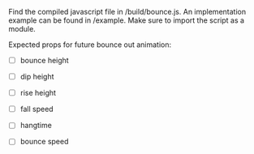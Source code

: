 Find the compiled javascript file in /build/bounce.js. An implementation example can be found in /example. Make sure to import the script as a module. 

Expected props for future bounce out animation: 

* [ ] bounce height

* [ ] dip height

* [ ] rise height

* [ ] fall speed

* [ ] hangtime

* [ ] bounce speed
